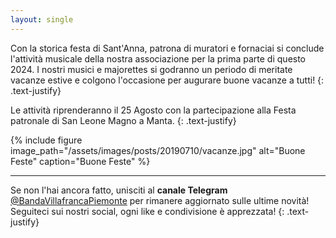 ```yaml
---
layout: single
---
```

Con la storica festa di Sant'Anna, patrona di muratori e fornaciai si conclude l'attività musicale della nostra associazione per la prima parte di questo 2024. I nostri musici e majorettes si godranno un periodo di meritate vacanze estive e colgono l'occasione per augurare buone vacanze a tutti!
{: .text-justify}

Le attività riprenderanno il 25 Agosto con la partecipazione alla Festa patronale di San Leone Magno a Manta.
{: .text-justify}

{% include figure image_path="/assets/images/posts/20190710/vacanze.jpg" alt="Buone Feste" caption="Buone Feste" %}

---

Se non l'hai ancora fatto, unisciti al **canale Telegram** [@BandaVillafrancaPiemonte](https://t.me/BandaVillafrancaPiemonte) per rimanere aggiornato sulle ultime novità! Seguiteci sui nostri social, ogni like e condivisione è apprezzata!
{: .text-justify}
